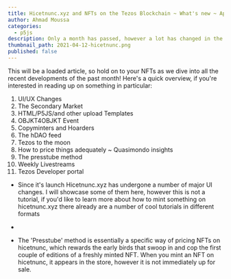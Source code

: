 ```yaml
---
title: Hicetnunc.xyz and NFTs on the Tezos Blockchain ~ What's new ~ April 2021 Update
author: Ahmad Moussa
categories:
  - p5js
description: Only a month has passed, however a lot has changed in the Tezos NFT world. Hicetnunc.xyz has become a lot slicker since it's launch roughly 2 months ago.
thumbnail_path: 2021-04-12-hicetnunc.png
published: false
---
```


This will be a loaded article, so hold on to your NFTs as we dive into all the recent developments of the past month! Here's a quick overview, if you're interested in reading up on something in particular:

1. UI/UX Changes
2. The Secondary Market
3. HTML/P5JS/and other upload Templates
4. OBJKT4OBJKT Event
5. Copyminters and Hoarders
6. The hDAO feed
7. Tezos to the moon
8. How to price things adequately ~ Quasimondo insights
9. The presstube method
10. Weekly Livestreams
11. Tezos Developer portal


- Since it's launch Hicetnunc.xyz has undergone a number of major UI changes. I will showcase some of them here, however this is not a tutorial, if you'd like to learn more about how to mint something on hicetnunc.xyz there already are a number of cool tutorials in different formats

- 

- The 'Presstube' method is essentially a specific way of pricing NFTs on hicetnunc, which rewards the early birds that swoop in and cop the first couple of editions of a freshly minted NFT. When you mint an NFT on hicetnunc, it appears in the store, however it is not immediately up for sale. 
